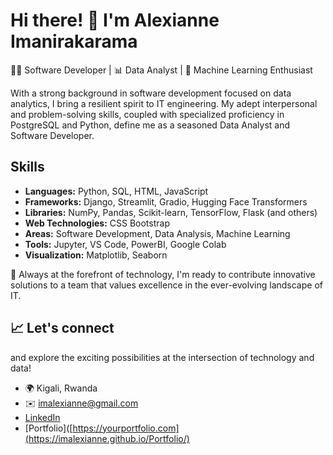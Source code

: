 # Hi there! 👋 I'm Alexianne Imanirakarama

👩‍💻 Software Developer | 📊 Data Analyst | 🤖 Machine Learning Enthusiast

With a strong background in software development focused on data analytics, I bring a resilient spirit to IT engineering. My adept interpersonal and problem-solving skills, coupled with specialized proficiency in PostgreSQL and Python, define me as a seasoned Data Analyst and Software Developer.

## Skills
- **Languages:** Python, SQL, HTML, JavaScript
- **Frameworks:** Django, Streamlit, Gradio, Hugging Face Transformers
- **Libraries:** NumPy, Pandas, Scikit-learn, TensorFlow, Flask (and others)
- **Web Technologies:** CSS Bootstrap
- **Areas:** Software Development, Data Analysis, Machine Learning
- **Tools:** Jupyter, VS Code, PowerBI, Google Colab
- **Visualization:** Matplotlib, Seaborn

🚀 Always at the forefront of technology, I'm ready to contribute innovative solutions to a team that values excellence in the ever-evolving landscape of IT.
## 📈 Let's connect 
and explore the exciting possibilities at the intersection of technology and data!

- 🌍  Kigali, Rwanda
- ✉️  imalexianne@gmail.com
- [LinkedIn](https://www.linkedin.com/in/alexianne)
- [Portfolio]([https://yourportfolio.com](https://imalexianne.github.io/Portfolio/)





